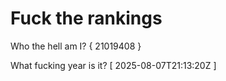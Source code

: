 # Fuck the rankings

Who the hell am I?
{ 21019408 }

What fucking year is it?
[ 2025-08-07T21:13:20Z ]
